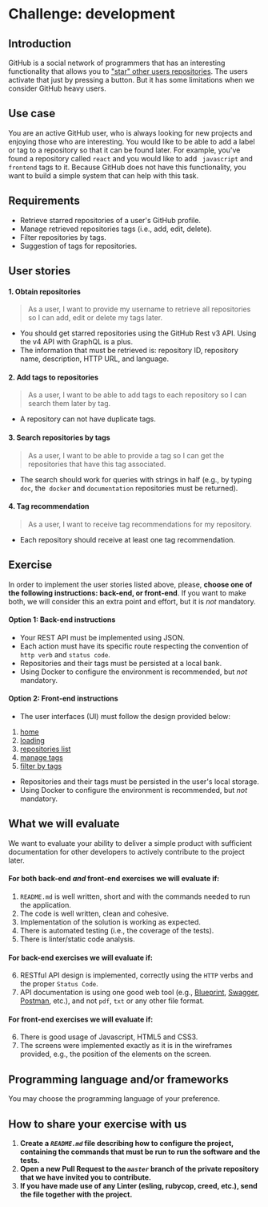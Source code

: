 # Challenge: development

## Introduction

GitHub is a social network of programmers that has an interesting functionality that allows you to ["star" other users repositories](https://help.github.com/en/articles/saving-repositories-with-stars). The users activate that just by pressing a button. But it has some limitations when we consider GitHub heavy users.


## Use case

You are an active GitHub user, who is always looking for new projects and enjoying those who are interesting. You would like to be able to add a label or tag to a repository so that it can be found later. For example, you've found a repository called `react` and you would like to add ` javascript` and `frontend` tags to it. Because GitHub does not have this functionality, you want to build a simple system that can help with this task.

## Requirements

- Retrieve starred repositories of a user's GitHub profile.
- Manage retrieved repositories tags (i.e., add, edit, delete).
- Filter repositories by tags.
- Suggestion of tags for repositories.

## User stories

#### 1. Obtain repositories

> As a user, I want to provide my username to retrieve all repositories so I can add, edit or delete my tags later.

- You should get starred repositories using the GitHub Rest v3 API. Using the v4 API with GraphQL is a plus.
- The information that must be retrieved is: repository ID, repository name, description, HTTP URL, and language.

#### 2. Add tags to repositories

> As a user, I want to be able to add tags to each repository so I can search them later by tag.

- A repository can not have duplicate tags.

#### 3. Search repositories by tags

> As a user, I want to be able to provide a tag so I can get the repositories that have this tag associated.

- The search should work for queries with strings in half (e.g., by typing `doc`, the` docker` and `documentation` repositories must be returned).

#### 4. Tag recommendation

> As a user, I want to receive tag recommendations for my repository.

- Each repository should receive at least one tag recommendation.

## Exercise

In order to implement the user stories listed above, please, **choose one of the following instructions: back-end, or front-end**. If you want to make both, we will consider this an extra point and effort, but it is *not* mandatory.

#### Option 1: Back-end instructions

- Your REST API must be implemented using JSON.
- Each action must have its specific route respecting the convention of `http verb` and `status code`.
- Repositories and their tags must be persisted at a local bank.
- Using Docker to configure the environment is recommended, but *not* mandatory.

#### Option 2: Front-end instructions

- The user interfaces (UI) must follow the design provided below:
1. [home](wireframes/01.png)
2. [loading](wireframes/02.png)
3. [repositories list](wireframes/03.png)
4. [manage tags](wireframes/04.png)
5. [filter by tags](wireframes/05.png)
- Repositories and their tags must be persisted in the user's local storage.
- Using Docker to configure the environment is recommended, but *not* mandatory.

## What we will evaluate

We want to evaluate your ability to deliver a simple product with sufficient documentation for other developers to actively contribute to the project later.

#### For both back-end *and* front-end exercises we will evaluate if:

1. `README.md` is well written, short and with the commands needed to run the application.
2. The code is well written, clean and cohesive.
3. Implementation of the solution is working as expected.
4. There is automated testing (i.e., the coverage of the tests).
5. There is linter/static code analysis.

#### For back-end exercises we will evaluate if:

6. RESTful API design is implemented, correctly using the `HTTP` verbs and the proper `Status Code`.
7. API documentation is using one good web tool (e.g., [Blueprint](https://apiblueprint.org/), [Swagger](https://swagger.io/), [Postman](https://www.getpostman.com/), etc.), and not `pdf`, `txt` or any other file format.

#### For front-end exercises we will evaluate if:

6. There is good usage of Javascript, HTML5 and CSS3.
7. The screens were implemented exactly as it is in the wireframes provided, e.g., the position of the elements on the screen.

## Programming language and/or frameworks

You may choose the programming language of your preference.

## How to share your exercise with us
1. **Create a _`README.md`_ file describing how to configure the project, containing the commands that must be run to run the software and the tests.**
2. **Open a new Pull Request to the _`master`_ branch of the private repository that we have invited you to contribute.**
3. **If you have made use of any Linter (esling, rubycop, creed, etc.), send the file together with the project.**
